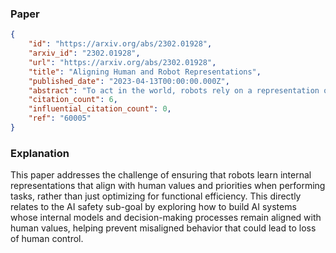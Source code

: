 ### Paper

```json
{
	"id": "https://arxiv.org/abs/2302.01928",
	"arxiv_id": "2302.01928",
	"url": "https://arxiv.org/abs/2302.01928",
	"title": "Aligning Human and Robot Representations",
	"published_date": "2023-04-13T00:00:00.000Z",
	"abstract": "To act in the world, robots rely on a representation of salient task aspects: for example, to carry a coffee mug, a robot may consider movement efficiency or mug orientation in its behaviour. However, if we want robots to act for and with people, their representations must not be just functional but also reflective of what humans care about, i.e. they must be aligned. We observe that current learning approaches suffer from representation misalignment, where the robot's learned representation does not capture the human's representation. We suggest that because humans are the ultimate evaluator of robot performance, we must explicitly focus our efforts on aligning learned representations with humans, in addition to learning the downstream task. We advocate that current representation learning approaches in robotics should be studied from the perspective of how well they accomplish the objective of representation alignment. We mathematically define the problem, identify its key desiderata, and situate current methods within this formalism. We conclude by suggesting future directions for exploring open challenges.CCS CONCEPTS\u2022 Computing methodologies \u2192 Learning latent representations; Inverse reinforcement learning; Learning from demonstrations.",
	"citation_count": 6,
	"influential_citation_count": 0,
	"ref": "60005"
}
```

### Explanation

This paper addresses the challenge of ensuring that robots learn internal representations that align with human values and priorities when performing tasks, rather than just optimizing for functional efficiency. This directly relates to the AI safety sub-goal by exploring how to build AI systems whose internal models and decision-making processes remain aligned with human values, helping prevent misaligned behavior that could lead to loss of human control.
